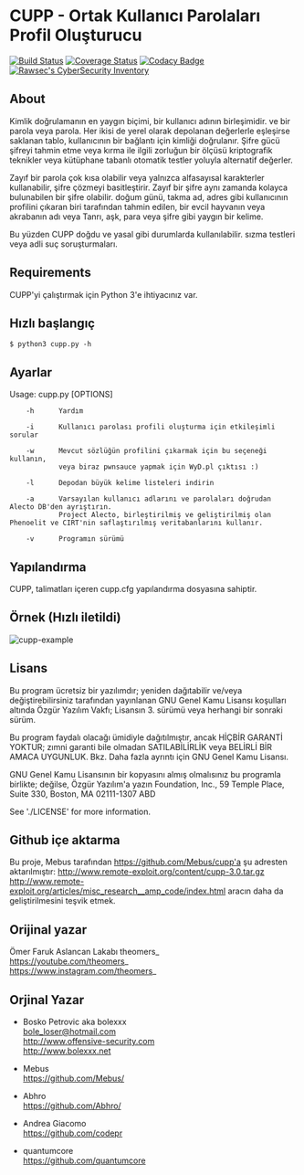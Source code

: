 # CUPP - Ortak Kullanıcı Parolaları Profil Oluşturucu

[![Build Status](https://travis-ci.org/Mebus/cupp.svg?branch=master)](https://travis-ci.org/Mebus/cupp)
[![Coverage Status](https://coveralls.io/repos/github/Mebus/cupp/badge.svg)](https://coveralls.io/github/Mebus/cupp)
[![Codacy Badge](https://api.codacy.com/project/badge/Grade/a578dde078ef481e97a0e7eac0c8d312)](https://app.codacy.com/app/Mebus/cupp?utm_source=github.com&utm_medium=referral&utm_content=Mebus/cupp&utm_campaign=Badge_Grade_Dashboard)
[![Rawsec's CyberSecurity Inventory](https://inventory.raw.pm/img/badges/Rawsec-inventoried-FF5050_plastic.svg)](https://inventory.raw.pm/)

 
## About

  Kimlik doğrulamanın en yaygın biçimi, bir kullanıcı adının birleşimidir.
  ve bir parola veya parola. Her ikisi de yerel olarak depolanan değerlerle eşleşirse
  saklanan tablo, kullanıcının bir bağlantı için kimliği doğrulanır. Şifre gücü
  şifreyi tahmin etme veya kırma ile ilgili zorluğun bir ölçüsü
  kriptografik teknikler veya kütüphane tabanlı otomatik testler yoluyla
  alternatif değerler.

  Zayıf bir parola çok kısa olabilir veya yalnızca alfasayısal karakterler kullanabilir,
  şifre çözmeyi basitleştirir. Zayıf bir şifre aynı zamanda kolayca bulunabilen bir şifre olabilir.
  doğum günü, takma ad, adres gibi kullanıcının profilini çıkaran biri tarafından tahmin edilen,
  bir evcil hayvanın veya akrabanın adı veya Tanrı, aşk, para veya şifre gibi yaygın bir kelime.

  Bu yüzden CUPP doğdu ve yasal gibi durumlarda kullanılabilir.
  sızma testleri veya adli suç soruşturmaları.


Requirements
------------

CUPP'yi çalıştırmak için Python 3'e ihtiyacınız var.

Hızlı başlangıç
-----------

    $ python3 cupp.py -h

## Ayarlar

  Usage: cupp.py [OPTIONS]

        -h      Yardım

        -i      Kullanıcı parolası profili oluşturma için etkileşimli sorular

        -w      Mevcut sözlüğün profilini çıkarmak için bu seçeneği kullanın,
                veya biraz pwnsauce yapmak için WyD.pl çıktısı :)

        -l      Depodan büyük kelime listeleri indirin

        -a      Varsayılan kullanıcı adlarını ve parolaları doğrudan Alecto DB'den ayrıştırın.
                Project Alecto, birleştirilmiş ve geliştirilmiş olan Phenoelit ve CIRT'nin saflaştırılmış veritabanlarını kullanır.

        -v      Programın sürümü



## Yapılandırma

   CUPP, talimatları içeren cupp.cfg yapılandırma dosyasına sahiptir.

## Örnek (Hızlı iletildi)

![cupp-example](screenshots/cupp-example.gif)

## Lisans

 Bu program ücretsiz bir yazılımdır; yeniden dağıtabilir ve/veya değiştirebilirsiniz
  tarafından yayınlanan GNU Genel Kamu Lisansı koşulları altında
  Özgür Yazılım Vakfı; Lisansın 3. sürümü veya
  herhangi bir sonraki sürüm.

  Bu program faydalı olacağı ümidiyle dağıtılmıştır,
  ancak HİÇBİR GARANTİ YOKTUR; zımni garanti bile olmadan
  SATILABİLİRLİK veya BELİRLİ BİR AMACA UYGUNLUK. Bkz.
  Daha fazla ayrıntı için GNU Genel Kamu Lisansı.

  GNU Genel Kamu Lisansının bir kopyasını almış olmalısınız
  bu programla birlikte; değilse, Özgür Yazılım'a yazın
  Foundation, Inc., 59 Temple Place, Suite 330, Boston, MA 02111-1307 ABD

  See './LICENSE' for more information.

## Github içe aktarma


Bu proje, Mebus tarafından https://github.com/Mebus/cupp'a şu adresten aktarılmıştır:
http://www.remote-exploit.org/content/cupp-3.0.tar.gz
http://www.remote-exploit.org/articles/misc_research__amp_code/index.html
aracın daha da geliştirilmesini teşvik etmek.

## Orijinal yazar


 Ömer Faruk Aslancan Lakabı theomers_  
  https://youtube.com/theomers_  
  https://www.instagram.com/theomers_  


## Orjinal Yazar

  * Bosko Petrovic aka bolexxx  
  bole_loser@hotmail.com  
  http://www.offensive-security.com  
  http://www.bolexxx.net  

  * Mebus  
    https://github.com/Mebus/  

  * Abhro  
    https://github.com/Abhro/  

  * Andrea Giacomo  
    https://github.com/codepr

  * quantumcore  
    https://github.com/quantumcore
    

